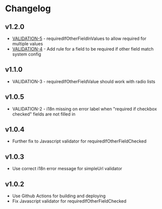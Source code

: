 # Changelog

## v1.2.0

* [VALIDATION-5](https://projects.pixl8.london/browse/VALIDATION-5) - requiredIfOtherFieldInValues to allow required for multiple values
* [VALIDATION-4](https://projects.pixl8.london/browse/VALIDATION-4) - Add rule for a field to be required if other field match system config

## v1.1.0

* VALIDATION-3 - requiredIfOtherFieldValue should work with radio lists

## v1.0.5

* VALIDATION-2 - i18n missing on error label when "required if checkbox checked" fields are not filled in

## v1.0.4

* Further fix to Javascript validator for requiredIfOtherFieldChecked

## v1.0.3

* Use correct i18n error message for simpleUrl validator

## v1.0.2

* Use Github Actions for building and deploying
* Fix Javascript validator for requiredIfOtherFieldChecked
